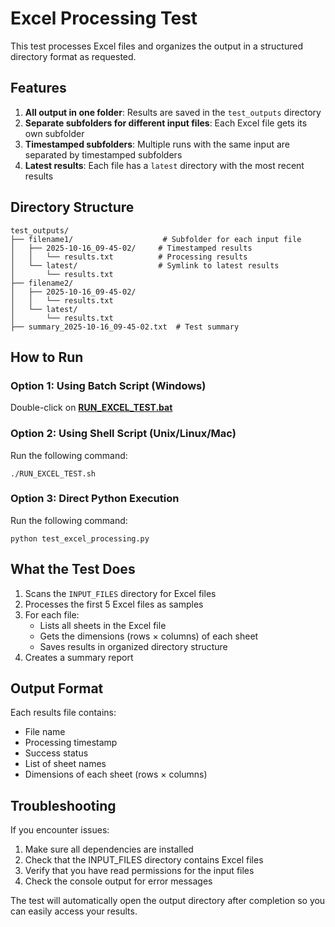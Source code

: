 # Excel Processing Test

This test processes Excel files and organizes the output in a structured directory format as requested.

## Features

1. **All output in one folder**: Results are saved in the `test_outputs` directory
2. **Separate subfolders for different input files**: Each Excel file gets its own subfolder
3. **Timestamped subfolders**: Multiple runs with the same input are separated by timestamped subfolders
4. **Latest results**: Each file has a `latest` directory with the most recent results

## Directory Structure

```
test_outputs/
├── filename1/                    # Subfolder for each input file
│   ├── 2025-10-16_09-45-02/     # Timestamped results
│   │   └── results.txt          # Processing results
│   └── latest/                  # Symlink to latest results
│       └── results.txt
├── filename2/
│   ├── 2025-10-16_09-45-02/
│   │   └── results.txt
│   └── latest/
│       └── results.txt
├── summary_2025-10-16_09-45-02.txt  # Test summary
```

## How to Run

### Option 1: Using Batch Script (Windows)
Double-click on **[RUN_EXCEL_TEST.bat](file:///c:/Users/Rajkumar/BillGeneratorV01/RUN_EXCEL_TEST.bat)**

### Option 2: Using Shell Script (Unix/Linux/Mac)
Run the following command:
```
./RUN_EXCEL_TEST.sh
```

### Option 3: Direct Python Execution
Run the following command:
```
python test_excel_processing.py
```

## What the Test Does

1. Scans the `INPUT_FILES` directory for Excel files
2. Processes the first 5 Excel files as samples
3. For each file:
   - Lists all sheets in the Excel file
   - Gets the dimensions (rows × columns) of each sheet
   - Saves results in organized directory structure
4. Creates a summary report

## Output Format

Each results file contains:
- File name
- Processing timestamp
- Success status
- List of sheet names
- Dimensions of each sheet (rows × columns)

## Troubleshooting

If you encounter issues:
1. Make sure all dependencies are installed
2. Check that the INPUT_FILES directory contains Excel files
3. Verify that you have read permissions for the input files
4. Check the console output for error messages

The test will automatically open the output directory after completion so you can easily access your results.